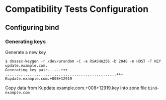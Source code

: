 # Compatibility Tests Configuration

## Configuring bind

### Generating keys

Generate a new key

```console
$ dnssec-keygen -r /dev/urandom -C -a RSASHA256 -b 2048 -n HOST -T KEY update.example.com.
Generating key pair......+++ ..................................................+++
Kupdate.example.com.+008+12919
```

Copy data from Kupdate.example.com.+008+12919.key into zone file `bind-example.com`